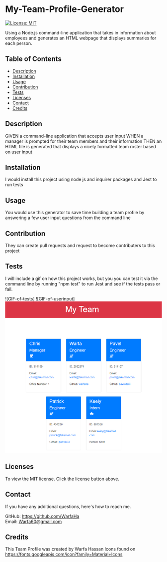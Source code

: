 # My-Team-Profile-Generator
[![License: MIT](https://img.shields.io/badge/License-MIT-yellow.svg)](https://opensource.org/licenses/MIT)

Using a Node.js command-line application that takes in information about employees and generates an HTML webpage that displays summaries for each person.


## Table of Contents
* [Description](#description)
* [Installation](#installation)
* [Usage](#usage)
* [Contribution](#contribution)
* [Tests](#test)
* [Licenses](#licenses)
* [Contact](#contact)
* [Credits](#credits)

## Description
GIVEN a command-line application that accepts user input
WHEN a manager is prompted for their team members and their information
THEN an HTML file is generated that displays a nicely formatted team roster based on user input

## Installation
I would install this project using node js and inquirer packages and Jest to run tests

## Usage
You would use this generator to save time building a team profile by answering a few user input questions from the command line

## Contribution
They can create pull requests and request to become contributers to this project

## Tests
I will include a gif on how this project works, but you you can test it via the command line by running "npm test" to run Jest and see if the tests pass or fail. 

![GIF-of-tests]
![GIF-of-userinput]
![screenshot-of-HTML](./assets/Screenshot-of-Team.PNG)

## Licenses
To view the MIT license. Click the license button above.

## Contact
If you have any additional questions, here's how to reach me.

GitHub: https://github.com/WarfaHa  
Email: Warfa60@gmail.com

## Credits
This Team Profile was created by Warfa Hassan
Icons found on https://fonts.googleapis.com/icon?family=Material+Icons